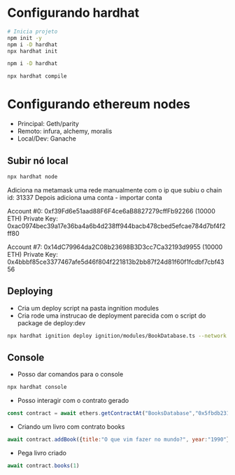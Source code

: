 # Configurando hardhat

```bash
# Inicia projeto
npm init -y
npm i -D hardhat
npx hardhat init
```

```bash
npm i -D hardhat
```

```bash
npx hardhat compile
```

# Configurando ethereum nodes

* Principal: Geth/parity
* Remoto: infura, alchemy, moralis
* Local/Dev: Ganache

## Subir nó local

```bash
npx hardhat node
```
Adiciona na metamask uma rede manualmente com o ip que subiu o chain id: 31337
Depois adiciona uma conta - importar conta

Account #0: 0xf39Fd6e51aad88F6F4ce6aB8827279cffFb92266 (10000 ETH)
Private Key: 0xac0974bec39a17e36ba4a6b4d238ff944bacb478cbed5efcae784d7bf4f2ff80

Account #7: 0x14dC79964da2C08b23698B3D3cc7Ca32193d9955 (10000 ETH)
Private Key: 0x4bbbf85ce3377467afe5d46f804f221813b2bb87f24d81f60f1fcdbf7cbf4356


## Deploying

* Cria um deploy script na pasta ingnition modules
* Cria rode uma instrucao de deployment parecida com o script do package de deploy:dev

```bash
npx hardhat ignition deploy ignition/modules/BookDatabase.ts --network local
```

## Console
* Posso dar comandos para o console

```bash
npx hardhat console
```

* Posso interagir com o contrato gerado

```javascript
const contract = await ethers.getContractAt("BooksDatabase","0x5fbdb2315678afecb367f032d93f642f64180aa3")
```

* Criando um livro com contrato books

```javascript
await contract.addBook({title:"O que vim fazer no mundo?", year:"1990"})
```

* Pega livro criado

```javascript
await contract.books(1)
```
